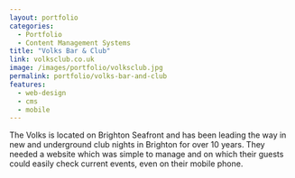 ```yaml
---
layout: portfolio
categories: 
  - Portfolio
  - Content Management Systems
title: "Volks Bar & Club"
link: volksclub.co.uk
image: /images/portfolio/volksclub.jpg
permalink: portfolio/volks-bar-and-club
features:
  - web-design
  - cms
  - mobile
---
```


The Volks is located on Brighton Seafront and has been leading the way in new and underground club nights in Brighton for over 10 years. They needed a website which was simple to manage and on which their guests could easily check current events, even on their mobile phone.
